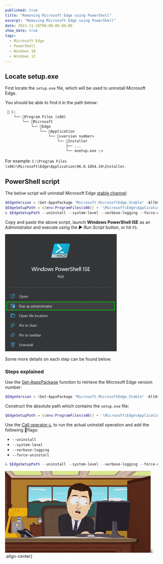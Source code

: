 ```yaml
---
published: true
title: "Removing Microsoft Edge using PowerShell"
excerpt: "Removing Microsoft Edge using PowerShell"
date: 2021-11-28T00:00:00-04:00
show_date: true
tags:
  - Microsoft Edge
  - PowerShell
  - Windows 10
  - Windows 11
---
```


## Locate setup.exe

First locate the `setup.exe` file, which will be used to uninstall Microsoft Edge.

You should be able to find it in the path below:

```text
 💽 C:
    └── 📂Program Files (x86)
        └── 📂Microsoft
            └── 📂Edge
                └── 📂Application
                    └── 📂<version number>
                        └── 📂Installer
                            ├── ...
                            └── ⚙️setup.exe 👈
```

For example: `C:\Program Files (x86)\Microsoft\Edge\Application\96.0.1054.34\Installer`.

## PowerShell script

The below script will uninstall Microsoft Edge [stable channel](https://docs.microsoft.com/en-us/deployedge/microsoft-edge-channels):

```powershell
$EdgeVersion = (Get-AppxPackage "Microsoft.MicrosoftEdge.Stable" -AllUsers).Version
$EdgeSetupPath = ${env:ProgramFiles(x86)} + '\Microsoft\Edge\Application\' + $EdgeVersion + '\Installer\setup.exe'
& $EdgeSetupPath --uninstall --system-level --verbose-logging --force-uninstall
```

Copy and paste the above script, launch **Windows PowerShell ISE** as an Administrator and execute using the *▶️ Run Script* button, or hit `F5`.

![powershell-ise](/assets/images/powershell-ise.png)

Some more details on each step can be found below.

### Steps explained

Use the [Get-AppxPackage](https://docs.microsoft.com/en-us/powershell/module/appx/get-appxpackage) function to retrieve the Microsoft Edge version number:

```powershell
$EdgeVersion = (Get-AppxPackage "Microsoft.MicrosoftEdge.Stable" -AllUsers).Version
```

Construct the absolute path which contains the `setup.exe` file:

```powershell
$EdgeSetupPath = ${env:ProgramFiles(x86)} + '\Microsoft\Edge\Application\' + $EdgeVersion + '\Installer\setup.exe'
```

Use the [Call operator `&`](https://docs.microsoft.com/en-us/powershell/module/microsoft.powershell.core/about/about_operators), to run the actual uninstall operation and add the following 🚩flags:

- `--uninstall`
- `--system-level`
- `--verbose-logging`
- `--force-uninstall`

```powershell
& $EdgeSetupPath --uninstall --system-level --verbose-logging --force-uninstall
```

![and-its-gone](/assets/images/and-its-gone.gif){: .align-center}
